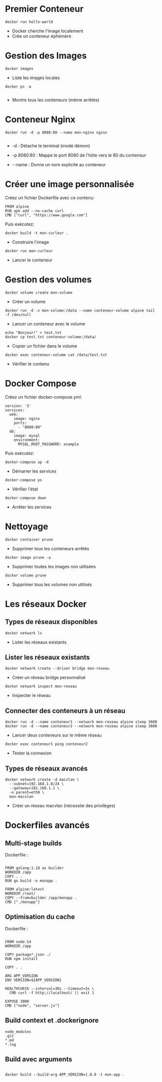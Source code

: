 # Premier Conteneur
  ```
docker run hello-world

  ```
- Docker cherche l'image localement
- Crée un conteneur éphémère

# Gestion des Images
```
docker images

```
- Liste les images locales
```
docker ps -a
  
```
- Montre tous les conteneurs (même arrêtés)

# Conteneur Nginx
```
docker run -d -p 8080:80 --name mon-nginx nginx
  
```
- -d : Détache le terminal (mode démon)

- -p 8080:80 : Mappe le port 8080 de l'hôte vers le 80 du conteneur

- --name : Donne un nom explicite au conteneur

# Créer une image personnalisée
Créez un fichier Dockerfile avec ce contenu:
```
FROM alpine
RUN apk add --no-cache curl
CMD ["curl", "https://www.google.com"]

```
Puis exécutez:
```
docker build -t mon-curleur .

```
- Construire l'image
```
docker run mon-curleur

```
- Lancer le conteneur

# Gestion des volumes
```
docker volume create mon-volume

```
- Créer un volume
```
docker run -d -v mon-volume:/data --name conteneur-volume alpine tail -f /dev/null

```
- Lancer un conteneur avec le volume
```
echo "Bonjour!" > test.txt
docker cp test.txt conteneur-volume:/data/

```
- Copier un fichier dans le volume
```
docker exec conteneur-volume cat /data/test.txt

```
- Vérifier le contenu

# Docker Compose
Créez un fichier docker-compose.yml:
```
version: '3'
services:
  web:
    image: nginx
    ports:
      - "8000:80"
  db:
    image: mysql
    environment:
      MYSQL_ROOT_PASSWORD: example
```
Puis exécutez:
```
docker-compose up -d

```
- Démarrer les services
```
docker-compose ps

```
- Vérifier l'état
```
docker-compose down

```
- Arrêter les services

# Nettoyage
```
docker container prune

```
- Supprimer tous les conteneurs arrêtés

```
docker image prune -a

```
- Supprimer toutes les images non utilisées
```
docker volume prune

```
- Supprimer tous les volumes non utilisés

# Les réseaux Docker
## Types de réseaux disponibles
```
docker network ls

```
- Lister les réseaux existants
## Lister les réseaux existants
```
docker network create --driver bridge mon-reseau

```
- Créer un réseau bridge personnalisé
```
docker network inspect mon-reseau

```
- Inspecter le réseau
## Connecter des conteneurs à un réseau
```
docker run -d --name conteneur1 --network mon-reseau alpine sleep 3600
docker run -d --name conteneur2 --network mon-reseau alpine sleep 3600

```
- Lancer deux conteneurs sur le même réseau
```
docker exec conteneur1 ping conteneur2

```
- Tester la connexion
## Types de réseaux avancés
```
docker network create -d macvlan \
  --subnet=192.168.1.0/24 \
  --gateway=192.168.1.1 \
  -o parent=eth0 \
  mon-macvlan

```
- Créer un réseau macvlan (nécessite des privilèges)
# Dockerfiles avancés
## Multi-stage builds
Dockerfile :
```

FROM golang:1.18 as builder
WORKDIR /app
COPY . .
RUN go build -o monapp .

FROM alpine:latest
WORKDIR /root/
COPY --from=builder /app/monapp .
CMD ["./monapp"]

```
## Optimisation du cache
Dockerfile :
```

FROM node:14
WORKDIR /app

COPY package*.json ./
RUN npm install

COPY . .

ARG APP_VERSION
ENV VERSION=${APP_VERSION}

HEALTHCHECK --interval=30s --timeout=3s \
  CMD curl -f http://localhost/ || exit 1

EXPOSE 3000
CMD ["node", "server.js"]

```
##  Build context et .dockerignore
```
node_modules
.git
*.md
*.log

```
## Build avec arguments
```

docker build --build-arg APP_VERSION=1.0.0 -t mon-app .

```







